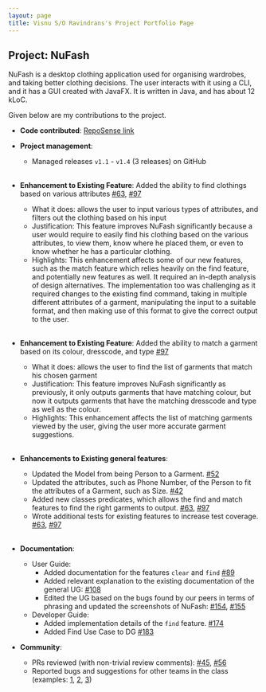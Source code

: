 ```yaml
---
layout: page
title: Visnu S/O Ravindrans's Project Portfolio Page
---
```


## Project: NuFash

NuFash is a desktop clothing application used for organising wardrobes, and taking better clothing decisions. 
The user interacts with it using a CLI, and it has a GUI created with JavaFX. It is written in Java, and has about 
12 kLoC.

Given below are my contributions to the project.

* **Code contributed**: [RepoSense link](https://nus-cs2103-ay2021s2.github.io/tp-dashboard/?search=Visnu&sort=groupTitle&sortWithin=title&timeframe=commit&mergegroup=&groupSelect=groupByRepos&breakdown=true&checkedFileTypes=docs~functional-code~test-code~other&since=2021-02-19&tabOpen=true&tabType=authorship&tabAuthor=VisnuRavi&tabRepo=AY2021S2-CS2103T-T12-1%2Ftp%5Bmaster%5D&authorshipIsMergeGroup=false&authorshipFileTypes=docs~functional-code~test-code&authorshipIsBinaryFileTypeChecked=false)

* **Project management**:
  * Managed releases `v1.1` - `v1.4` (3 releases) on GitHub
  <br><br>

* **Enhancement to Existing Feature**: Added the ability to find clothings based on various attributes
  [\#63](https://github.com/AY2021S2-CS2103T-T12-1/tp/pull/63),
  [\#97](https://github.com/AY2021S2-CS2103T-T12-1/tp/pull/97)
  * What it does: allows the user to input various types of attributes, and filters out the clothing based on his input
  * Justification: This feature improves NuFash significantly because a user would require to easily find his
    clothing based on the various attributes, to view them, know where he placed them, or even to know whether he has
    a particular clothing.
  * Highlights: This enhancement affects some of our new features, such as the match feature which relies heavily on the
    find feature, and potentially new features as well. It required an in-depth analysis of design alternatives. 
    The implementation too was challenging as it required changes to the existing find command, taking in 
    multiple different attributes of a garment, manipulating the input to a suitable format, and then making use of
    this format to give the correct output to the user. <br><br>

* **Enhancement to Existing Feature**: Added the ability to match a garment based on its colour, dresscode, and type
  [\#97](https://github.com/AY2021S2-CS2103T-T12-1/tp/pull/97)
  * What it does: allows the user to find the list of garments that match his chosen garment 
  * Justification: This feature improves NuFash significantly as previously, it only outputs garments that have 
    matching colour, but now it outputs garments that have the matching dresscode and type as well as the colour.
  * Highlights: This enhancement affects the list of matching garments viewed by the user, giving the user more 
    accurate garment suggestions.  
    <br>
    
* **Enhancements to Existing general features**:
  * Updated the Model from being Person to a Garment.
    [\#52](https://github.com/AY2021S2-CS2103T-T12-1/tp/pull/52)
  * Updated the attributes, such as Phone Number, of the Person to fit the attributes of a Garment, such as Size.
    [\#42](https://github.com/AY2021S2-CS2103T-T12-1/tp/pull/42)
  * Added new classes predicates, which allows the find and match features to find the right 
    garments to output.
    [\#63](https://github.com/AY2021S2-CS2103T-T12-1/tp/pull/63),
    [\#97](https://github.com/AY2021S2-CS2103T-T12-1/tp/pull/97)
  * Wrote additional tests for existing features to increase test coverage.
    [\#63](https://github.com/AY2021S2-CS2103T-T12-1/tp/pull/63),
    [\#97](https://github.com/AY2021S2-CS2103T-T12-1/tp/pull/97)
    <br><br>

* **Documentation**:
  * User Guide:
    * Added documentation for the features `clear` and `find` 
      [\#89](https://github.com/AY2021S2-CS2103T-T12-1/tp/commit/a38810c24bc1cf61ff88c4d39e2610618eb9d77f)
    * Added relevant explanation to the existing documentation of the general UG: 
      [\#108](https://github.com/AY2021S2-CS2103T-T12-1/tp/commit/1d74d3847cb942b9be755fe970908f70e31e970c)
    * Edited the UG based on the bugs found by our peers in terms of phrasing and updated the screenshots of NuFash:
      [\#154](https://github.com/AY2021S2-CS2103T-T12-1/tp/commit/350935872a3f88b9934c607a5f00752162055fff),
      [\#155](https://github.com/AY2021S2-CS2103T-T12-1/tp/commit/4cbfef176c0ffa1651e7657dd8e2b6d428cd080b)
  * Developer Guide:
    * Added implementation details of the `find` feature. 
      [\#174](https://github.com/AY2021S2-CS2103T-T12-1/tp/commit/456ac61e49df04c55cbc40609a11f8aa35e31a82)
    * Added Find Use Case to DG 
      [\#183](https://github.com/AY2021S2-CS2103T-T12-1/tp/commit/dbdba85f9bdffd1536f5768b92408f0fe98dde11)


* **Community**:
  * PRs reviewed (with non-trivial review comments): 
    [\#45](https://github.com/nus-cs2103-AY2021S2/ip/pull/45),
    [\#56](https://github.com/nus-cs2103-AY2021S2/ip/pull/56)
  * Reported bugs and suggestions for other teams in the class (examples: 
    [1](https://github.com/VisnuRavi/ped/issues/9), [2](https://github.com/VisnuRavi/ped/issues/6), 
    [3](https://github.com/VisnuRavi/ped/issues/15))
    
